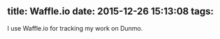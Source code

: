 title: Waffle.io
date: 2015-12-26 15:13:08
tags:
---

I use Waffle.io for tracking my work on Dunmo.
​
